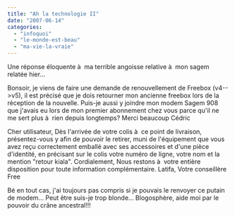 ```yaml
---
title: "Ah la technologie II"
date: "2007-06-14"
categories: 
  - "infoquoi"
  - "le-monde-est-beau"
  - "ma-vie-la-vraie"
---
```


Une réponse éloquente à  ma terrible angoisse relative à  mon sagem relatée hier...

Bonsoir, je viens de faire une demande de renouvellement de Freebox (v4-->v5), il est précisé que je dois retourner mon ancienne freebox lors de la réception de la nouvelle. Puis-je aussi y joindre mon modem Sagem 908 que j'avais eu lors de mon premier abonnement chez vous parce qu'il ne me sert plus à  rien depuis longtemps? Merci beaucoup Cédric

Cher utilisateur, Dès l'arrivée de votre colis à  ce point de livraison, présentez-vous y afin de pouvoir le retirer, muni de l'équipement que vous avez reçu correctement emballé avec ses accessoires et d'une pièce d'identité, en précisant sur le colis votre numéro de ligne, votre nom et la mention "retour kiala". Cordialement, Nous restons à  votre entière disposition pour toute information complémentaire. Latifa, Votre conseillère Free

Bé en tout cas, j'ai toujours pas compris si je pouvais le renvoyer ce putain de modem... Peut être suis-je trop blonde... Blogosphère, aide moi par le pouvoir du crâne ancestral!!!
